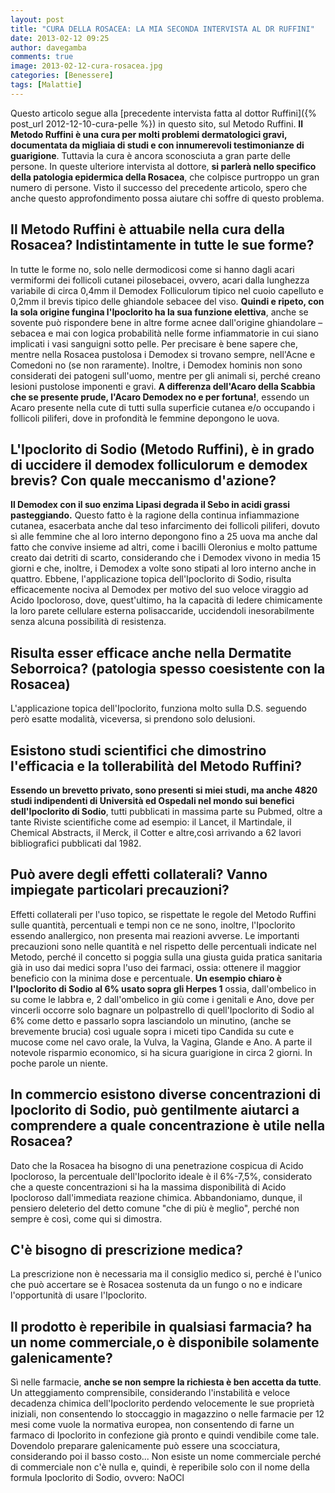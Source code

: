 ```yaml
---
layout: post
title: "CURA DELLA ROSACEA: LA MIA SECONDA INTERVISTA AL DR RUFFINI"
date: 2013-02-12 09:25
author: davegamba
comments: true
image: 2013-02-12-cura-rosacea.jpg
categories: [Benessere]
tags: [Malattie]
---
```

Questo articolo segue alla [precedente intervista fatta al dottor Ruffini]({% post_url 2012-12-10-cura-pelle %}) in questo sito, sul Metodo Ruffini. **Il Metodo Ruffini è una cura per molti problemi dermatologici gravi, documentata da migliaia di studi e con innumerevoli testimonianze di guarigione**. Tuttavia la cura è ancora sconosciuta a gran parte delle persone. In queste ulteriore intervista al dottore, **si parlerà nello specifico della patologia epidermica della Rosacea**, che colpisce purtroppo un gran numero di persone. Visto il successo del precedente articolo, spero che anche questo approfondimento possa aiutare chi soffre di questo problema.

Il Metodo Ruffini è attuabile nella cura della Rosacea? Indistintamente in tutte le sue forme?
----------------------------------------------------------------------------------------------

In tutte le forme no, solo nelle dermodicosi come si hanno dagli acari vermiformi dei follicoli cutanei pilosebacei, ovvero, acari dalla lunghezza variabile di circa 0,4mm il Demodex Folliculorum tipico nel cuoio capelluto e 0,2mm il brevis tipico delle ghiandole sebacee del viso. **Quindi e ripeto, con la sola origine fungina l'Ipoclorito ha la sua funzione elettiva**, anche se sovente può rispondere bene in altre forme acnee dall'origine ghiandolare – sebacea e mai con logica probabilità nelle forme infiammatorie in cui siano implicati i vasi sanguigni sotto pelle. Per precisare è bene sapere che, mentre nella Rosacea pustolosa i Demodex si trovano sempre, nell'Acne e Comedoni no (se non raramente). Inoltre, i Demodex hominis non sono considerati dei patogeni sull'uomo, mentre per gli animali si, perché creano lesioni pustolose imponenti e gravi. **A differenza dell'Acaro della Scabbia che se presente prude, l'Acaro Demodex no e per fortuna!**, essendo un Acaro presente nella cute di tutti sulla superficie cutanea e/o occupando i follicoli piliferi, dove in profondità le femmine depongono le uova.

L'Ipoclorito di Sodio (Metodo Ruffini), è in grado di uccidere il demodex folliculorum e demodex brevis? Con quale meccanismo d'azione?
---------------------------------------------------------------------------------------------------------------------------------------

**Il Demodex con il suo enzima Lipasi degrada il Sebo in acidi grassi pasteggiando.** Questo fatto è la ragione della continua infiammazione cutanea, esacerbata anche dal teso infarcimento dei follicoli piliferi, dovuto sì alle femmine che al loro interno depongono fino a 25 uova ma anche dal fatto che convive insieme ad altri, come i bacilli Oleronius e molto pattume creato dai detriti di scarto, considerando che i Demodex vivono in media 15 giorni e che, inoltre, i Demodex a volte sono stipati al loro interno anche in quattro. Ebbene, l'applicazione topica dell'Ipoclorito di Sodio, risulta efficacemente nociva al Demodex per motivo del suo veloce viraggio ad Acido Ipocloroso, dove, quest'ultimo, ha la capacità di ledere chimicamente la loro parete cellulare esterna polisaccaride, uccidendoli inesorabilmente senza alcuna possibilità di resistenza.

Risulta esser efficace anche nella Dermatite Seborroica? (patologia spesso coesistente con la Rosacea)
------------------------------------------------------------------------------------------------------

L'applicazione topica dell'Ipoclorito, funziona molto sulla D.S. seguendo però esatte modalità, viceversa, si prendono solo delusioni.

Esistono studi scientifici che dimostrino l'efficacia e la tollerabilità del Metodo Ruffini?
--------------------------------------------------------------------------------------------

**Essendo un brevetto privato, sono presenti si miei studi, ma anche 4820 studi indipendenti di Università ed Ospedali nel mondo sui benefici dell'Ipoclorito di Sodio**, tutti pubblicati in massima parte su Pubmed, oltre a tante Riviste scientifiche come ad esempio: il Lancet, il Martindale, il Chemical Abstracts, il Merck, il Cotter e altre,così arrivando a 62 lavori bibliografici pubblicati dal 1982.

Può avere degli effetti collaterali? Vanno impiegate particolari precauzioni?
-----------------------------------------------------------------------------

Effetti collaterali per l'uso topico, se rispettate le regole del Metodo Ruffini sulle quantità, percentuali e tempi non ce ne sono, inoltre, l'Ipoclorito essendo anallergico, non presenta mai reazioni avverse. Le importanti precauzioni sono nelle quantità e nel rispetto delle percentuali indicate nel Metodo, perché il concetto si poggia sulla una giusta guida pratica sanitaria già in uso dai medici sopra l'uso dei farmaci, ossia: ottenere il maggior beneficio con la minima dose e percentuale. **Un esempio chiaro è l'Ipoclorito di Sodio al 6% usato sopra gli Herpes 1** ossia, dall'ombelico in su come le labbra e, 2 dall'ombelico in giù come i genitali e Ano, dove per vincerli occorre solo bagnare un polpastrello di quell'Ipoclorito di Sodio al 6% come detto e passarlo sopra lasciandolo un minutino, (anche se brevemente brucia) così uguale sopra i miceti tipo Candida su cute e mucose come nel cavo orale, la Vulva, la Vagina, Glande e Ano. A parte il notevole risparmio economico, si ha sicura guarigione in circa 2 giorni. In poche parole un niente.

In commercio esistono diverse concentrazioni di Ipoclorito di Sodio, può gentilmente aiutarci a comprendere a quale concentrazione è utile nella Rosacea?
---------------------------------------------------------------------------------------------------------------------------------------------------------

Dato che la Rosacea ha bisogno di una penetrazione cospicua di Acido Ipocloroso, la percentuale dell'Ipoclorito ideale è il 6%-7,5%, considerato che a queste concentrazioni si ha la massima disponibilità di Acido Ipocloroso dall'immediata reazione chimica. Abbandoniamo, dunque, il pensiero deleterio del detto comune "che di più è meglio", perché non sempre è così, come qui si dimostra.

C'è bisogno di prescrizione medica?
-----------------------------------

La prescrizione non è necessaria ma il consiglio medico si, perché è l'unico che può accertare se è Rosacea sostenuta da un fungo o no e indicare l'opportunità di usare l'Ipoclorito.

Il prodotto è reperibile in qualsiasi farmacia? ha un nome commerciale,o è disponibile solamente galenicamente?
---------------------------------------------------------------------------------------------------------------

Sì nelle farmacie, **anche se non sempre la richiesta è ben accetta da tutte**. Un atteggiamento comprensibile, considerando l'instabilità e veloce decadenza chimica dell'Ipoclorito perdendo velocemente le sue proprietà iniziali, non consentendo lo stoccaggio in magazzino o nelle farmacie per 12 mesi come vuole la normativa europea, non consentendo di farne un farmaco di Ipoclorito in confezione già pronto e quindi vendibile come tale. Dovendolo preparare galenicamente può essere una scocciatura, considerando poi il basso costo... Non esiste un nome commerciale perché di commerciale non c'è nulla e, quindi, è reperibile solo con il nome della formula Ipoclorito di Sodio, ovvero: NaOCl
